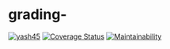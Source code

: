# grading-
[![yash45](https://circleci.com/gh/yash45/grading-system.svg?style=svg)](https://circleci.com/gh/yash45/grading-system)
[![Coverage Status](https://coveralls.io/repos/github/yash45/grading-system/badge.svg?branch=master)](https://coveralls.io/github/yash45/grading-system?branch=master)
[![Maintainability](https://api.codeclimate.com/v1/badges/067f40ba77c2fbb27887/maintainability)](https://codeclimate.com/github/yash45/grading-system/maintainability)
